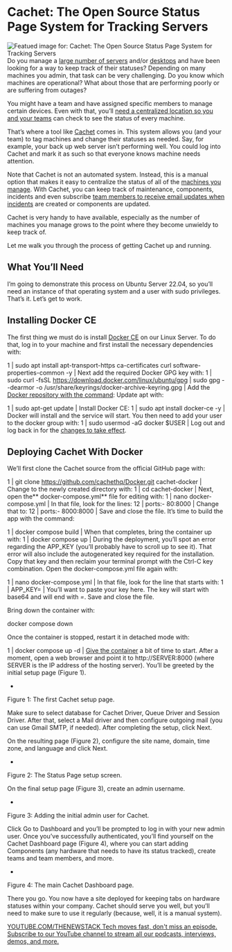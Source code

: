 # Cachet: The Open Source Status Page System for Tracking Servers
![Featued image for: Cachet: The Open Source Status Page System for Tracking Servers](https://cdn.thenewstack.io/media/2024/07/51991656-cachet-1024x768.png)
Do you manage a [large number of servers](https://thenewstack.io/secure-remote-linux-server-logins-with-ssh-key-authentication/) and/or [desktops](https://thenewstack.io/project-bluefin-a-linux-desktop-for-serious-developers/) and have been looking for a way to keep track of their statuses? Depending on many machines you admin, that task can be very challenging. Do you know which machines are operational? What about those that are performing poorly or are suffering from outages?

You might have a team and have assigned specific members to manage certain devices. Even with that, you’ll [need a centralized location so you and your teams](https://thenewstack.io/why-a-dataops-team-needs-a-database-reliability-engineer/) can check to see the status of every machine.

That’s where a tool like [Cachet](https://cachethq.io/) comes in. This system allows you (and your team) to tag machines and change their statuses as needed. Say, for example, your back up web server isn’t performing well. You could log into Cachet and mark it as such so that everyone knows machine needs attention.

Note that Cachet is not an automated system. Instead, this is a manual option that makes it easy to centralize the status of all of the [machines you manage](https://thenewstack.io/how-apache-airflow-better-manages-machine-learning-pipelines/). With Cachet, you can keep track of maintenance, components, incidents and even subscribe [team members to receive email updates when incidents](https://thenewstack.io/what-can-incident-teams-learn-from-crisis-management/) are created or components are updated.

Cachet is very handy to have available, especially as the number of machines you manage grows to the point where they become unwieldy to keep track of.

Let me walk you through the process of getting Cachet up and running.

## What You’ll Need
I’m going to demonstrate this process on Ubuntu Server 22.04, so you’ll need an instance of that operating system and a user with sudo privileges. That’s it. Let’s get to work.

## Installing Docker CE
The first thing we must do is install [Docker CE](https://thenewstack.io/docker-delivers-docker-extensions-docker-desktop-for-linux/) on our Linux Server. To do that, log in to your machine and first install the necessary dependencies with:

1 |
sudo apt install apt-transport-https ca-certificates curl software-properties-common -y |
Next add the required Docker GPG key with:
1 |
sudo curl -fsSL https://download.docker.com/linux/ubuntu/gpg | sudo gpg --dearmor -o /usr/share/keyrings/docker-archive-keyring.gpg |
Add the [Docker repository with the command](https://thenewstack.io/simplify-linux-and-docker-command-lines-with-bash-completion/):
Update apt with:

1 |
sudo apt-get update |
Install Docker CE:
1 |
sudo apt install docker-ce -y |
Docker will install and the service will start. You then need to add your user to the docker group with:
1 |
sudo usermod -aG docker $USER |
Log out and log back in for the [changes to take effect](https://thenewstack.io/ci-observability-for-effective-change-management/).
## Deploying Cachet With Docker
We’ll first clone the Cachet source from the official GitHub page with:

1 |
git clone https://github.com/cachethq/Docker.git cachet-docker |
Change to the newly created directory with:
1 |
cd cachet-docker |
Next, open the** docker-compose.yml** file for editing with:
1 |
nano docker-compose.yml |
In that file, look for the lines:
12 |
ports:- 80:8000 |
Change that to:
12 |
ports:- 8000:8000 |
Save and close the file.
It’s time to build the app with the command:

1 |
docker compose build |
When that completes, bring the container up with:
1 |
docker compose up |
During the deployment, you’ll spot an error regarding the APP_KEY (you’ll probably have to scroll up to see it). That error will also include the autogenerated key required for the installation. Copy that key and then reclaim your terminal prompt with the Ctrl-C key combination.
Open the docker-compose.yml file again with:

1 |
nano docker-compose.yml |
In that file, look for the line that starts with:
1 |
APP_KEY= |
You’ll want to paste your key here. The key will start with base64 and will end with *=*.
Save and close the file.

Bring down the container with:

docker compose down

Once the container is stopped, restart it in detached mode with:

1 |
docker compose up -d |
[Give the container](https://thenewstack.io/giving-container-innovation-a-further-boost-with-bottlerocket/) a bit of time to start. After a moment, open a web browser and point it to http://SERVER:8000 (where SERVER is the IP address of the hosting server). You’ll be greeted by the initial setup page (Figure 1).

-
Figure 1: The first Cachet setup page.

Make sure to select database for Cachet Driver, Queue Driver and Session Driver. After that, select a Mail driver and then configure outgoing mail (you can use Gmail SMTP, if needed). After completing the setup, click Next.

On the resulting page (Figure 2), configure the site name, domain, time zone, and language and click Next.


-
Figure 2: The Status Page setup screen.

On the final setup page (Figure 3), create an admin username.


-
Figure 3: Adding the initial admin user for Cachet.

Click Go to Dashboard and you’ll be prompted to log in with your new admin user. Once you’ve successfully authenticated, you’ll find yourself on the Cachet Dashboard page (Figure 4), where you can start adding Components (any hardware that needs to have its status tracked), create teams and team members, and more.


-
Figure 4: The main Cachet Dashboard page.

There you go. You now have a site deployed for keeping tabs on hardware statuses within your company. Cachet should serve you well, but you’ll need to make sure to use it regularly (because, well, it is a manual system).

[
YOUTUBE.COM/THENEWSTACK
Tech moves fast, don't miss an episode. Subscribe to our YouTube
channel to stream all our podcasts, interviews, demos, and more.
](https://youtube.com/thenewstack?sub_confirmation=1)